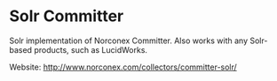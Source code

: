 Solr Committer
==============

Solr implementation of Norconex Committer.  Also works with any Solr-based products, such as LucidWorks.

Website: http://www.norconex.com/collectors/committer-solr/
